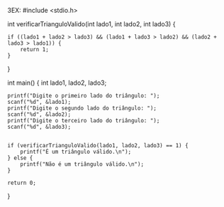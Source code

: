 3EX:
#include <stdio.h>

int verificarTrianguloValido(int lado1, int lado2, int lado3) {
    
    if ((lado1 + lado2 > lado3) && (lado1 + lado3 > lado2) && (lado2 + lado3 > lado1)) {
        return 1; 
    }
    
}

int main() {
    int lado1, lado2, lado3;

    
    printf("Digite o primeiro lado do triângulo: ");
    scanf("%d", &lado1);
    printf("Digite o segundo lado do triângulo: ");
    scanf("%d", &lado2);
    printf("Digite o terceiro lado do triângulo: ");
    scanf("%d", &lado3);

    
    if (verificarTrianguloValido(lado1, lado2, lado3) == 1) {
        printf("É um triângulo válido.\n");
    } else {
        printf("Não é um triângulo válido.\n");
    }

    return 0;
}
